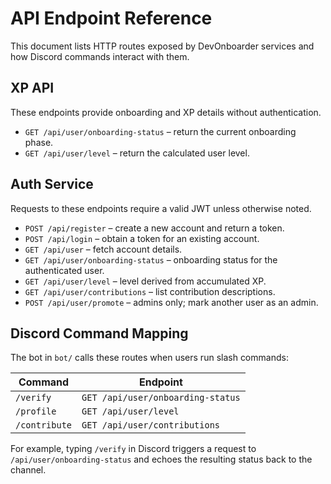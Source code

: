 # API Endpoint Reference

This document lists HTTP routes exposed by DevOnboarder services and how Discord commands interact with them.

## XP API

These endpoints provide onboarding and XP details without authentication.

- `GET /api/user/onboarding-status` – return the current onboarding phase.
- `GET /api/user/level` – return the calculated user level.

## Auth Service

Requests to these endpoints require a valid JWT unless otherwise noted.

- `POST /api/register` – create a new account and return a token.
- `POST /api/login` – obtain a token for an existing account.
- `GET /api/user` – fetch account details.
- `GET /api/user/onboarding-status` – onboarding status for the authenticated user.
- `GET /api/user/level` – level derived from accumulated XP.
- `GET /api/user/contributions` – list contribution descriptions.
- `POST /api/user/promote` – admins only; mark another user as an admin.

## Discord Command Mapping

The bot in `bot/` calls these routes when users run slash commands:

| Command | Endpoint |
| ------- | -------- |
| `/verify` | `GET /api/user/onboarding-status` |
| `/profile` | `GET /api/user/level` |
| `/contribute` | `GET /api/user/contributions` |

For example, typing `/verify` in Discord triggers a request to `/api/user/onboarding-status` and echoes the resulting status back to the channel.
